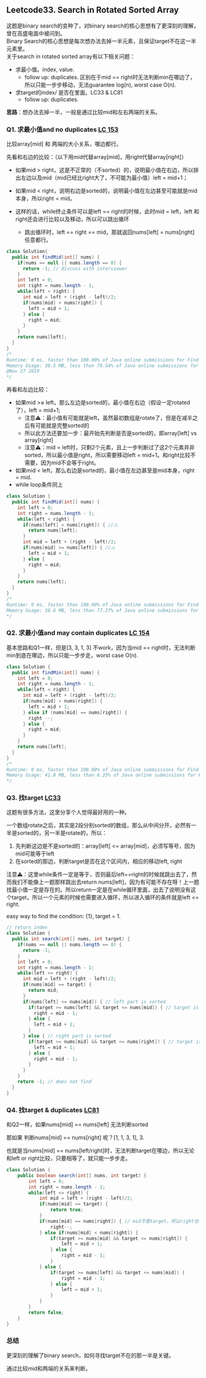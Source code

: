 ## Leetcode33. Search in Rotated Sorted Array
这题是binary search的变种了，对binary search的核心思想有了更深刻的理解，曾在高盛电面中被问到。  
Binary Search的核心思想是每次想办法去掉一半元素，且保证target不在这一半元素里。  
关于search in rotated sorted array有以下相关问题：  
- 求最小值。index, value. 
  - follow up: duplicates. 区别在于mid == right时无法判断min在哪边了，所以只能一步步移动，无法guarantee log(n), worst case O(n). 
- 求target的index/ 是否在里面。LC33 & LC81
  - follow up: duplicates. 

**思路**：想办法去掉一半，一般是通过比较mid和左右两端的关系。

### Q1. 求最小值and no duplicates [LC 153](https://leetcode.com/problems/find-minimum-in-rotated-sorted-array/)

比较array[mid] 和 两端的大小关系，哪边都行。

先看和右边的比较：（以下用mid代替array[mid]，用right代替array[right]）

- 如果mid > right，这是不正常的（不sorted）的，说明最小值在右边，所以排出左边以及mid（mid已经比right大了，不可能为最小值）left = mid+1；

- 如果mid < right，说明右边是sorted的，说明最小值在左边甚至可能就是mid本身，所以right = mid。
- 这样的话，while终止条件可以是left == right的时候，此时mid = left，left 和 right还会进行比较以及移动，所以可以跳出循环
  - 跳出循环时，left == right == mid，那就返回nums[left] = nums[right] 任意都行。

```java
class Solution{
  public int findMid(int[] nums) {
    if(nums == null || nums.length == 0) {
      return -1; // discuss with interviewer
    }
    int left = 0;
    int right = nums.length - 1;
    while(left < right) {
      int mid = left + (right - left)/2;
      if(nums[mid] > nums[right]) {
        left = mid + 1;
      } else {
        right = mid;
      }
    }
    return nums[left];
  }
}
/*
Runtime: 0 ms, faster than 100.00% of Java online submissions for Find Minimum in Rotated Sorted Array.
Memory Usage: 38.5 MB, less than 79.54% of Java online submissions for Find Minimum in Rotated Sorted Array.
@Nov 27 2019
*/
```

再看和左边比较：

- 如果mid >**=** left，那么左边是sorted的，最小值在右边（假设一定rotated了），left = mid+1;
  - 注意⚠️：最小值有可能就是left，虽然最初数组是rotate了，但是在减半之后有可能就是完整sorted的
  - 所以此方法还要加一步：最开始先判断是否是sorted的，即array[left] vs array[right]
  - 注意⚠️：mid = left时，只剩2个元素，且上一步判断过了这2个元素并非sorted，所以最小值是right，所以需要移动left = mid+1。和right比较不需要，因为mid不会等于right。
- 如果mid < left，那么右边是sorted的，最小值在左边甚至是mid本身，right = mid. 
- while loop条件同上

```java
class Solution {
  public int findMid(int[] nums) {
    int left = 0;
    int right = nums.length - 1;
    while(left < right) {
      if(nums[left] < nums[right]) { //⚠️
        return nums[left];
      }
      int mid = left + (right - left)/2;
      if(nums[mid] >= nums[left]) { //⚠️
        left = mid + 1;
      } else {
        right = mid;
      }
    }
    return nums[left];
  }
}
/*
Runtime: 0 ms, faster than 100.00% of Java online submissions for Find Minimum in Rotated Sorted Array.
Memory Usage: 38.6 MB, less than 77.27% of Java online submissions for Find Minimum in Rotated Sorted Array.
*/
```

### Q2. 求最小值and may contain duplicates [LC 154](https://leetcode.com/problems/find-minimum-in-rotated-sorted-array-ii/)

基本思路和Q1一样，但是[3, 3, 1, 3] 不work，因为当mid == right时，无法判断min到底在哪边，所以只能一步步走，worst case O(n).

```java
class Solution {
  public int findMin(int[] nums) {
    int left = 0;
    int right = nums.length - 1;
    while(left < right) {
      int mid = left + (right - left)/2;
      if(nums[mid] > nums[right]) {
        left = mid + 1;
      } else if (nums[mid] == nums[right]) {
        right --;
      } else {
        right = mid;
      }
    }
    return nums[left];
  }
}
/*
Runtime: 0 ms, faster than 100.00% of Java online submissions for Find Minimum in Rotated Sorted Array II.
Memory Usage: 41.8 MB, less than 6.25% of Java online submissions for Find Minimum in Rotated Sorted Array II.
*/
```

### Q3. 找target [LC33](https://leetcode.com/problems/search-in-rotated-sorted-array/)

这题有很多方法，这里分享个人觉得最好用的一种。

一个数组rotate之后，其实是2段分别sorted的数组，那么从中间分开，必然有一半是sorted的，另一半是rotate的，所以：

1. 先判断这边是不是sorted的：array[left] <= array[mid]，必须写等号，因为mid可能等于left
2. 在sorted的那边，判断target是否在这个区间内，相应的移动left, right

注意⚠️：这里while条件一定是等于，否则最后left==right的时候就跳出去了，然而我们不能像上一题那样跳出去return nums[left]，因为有可能不存在呀！上一题找最小值一定是存在的。所以return一定是在while循环里面，出去了说明没有这个target，所以一个元素的时候也需要进入循环，所以进入循环的条件就是left <= right. 

easy way to find the condition: {1}, target = 1. 

```java
// return index
class Solution {
  public int search(int[] nums, int target) {
    if(nums == null || nums.length == 0) {
      return -1;
    }
    int left = 0;
    int right = nums.length - 1;
    while(left <= right) { 
      int mid = left + (right - left)/2;
      if(nums[mid] == target) {
        return mid;
      }
      if(nums[left] <= nums[mid]) { // left part is sorted
        if(target >= nums[left] && target <= nums[mid]) { // target is in the left part
          right = mid - 1;
        } else {
          left = mid + 1;
        }
      } else { // right part is sorted
        if(target >= nums[mid] && target <= nums[right]) { // target is in the right part
          left = mid + 1;
        } else {
          right = mid - 1;
        }
      }
    }
    return -1; // does not find
  }
}
```

### Q4. 找target & duplicates [LC81](https://leetcode.com/problems/search-in-rotated-sorted-array-ii/)

和Q2一样，如果nums[mid] == nums[left] 无法判断sorted

那如果 判断nums[mid] == nums[right] 呢？[1, 1, 3, 1], 3. 

也就是当nums[mid] == nums[left/right]时，无法判断target在哪边，所以无论和left or right比较，只要相等了，就只能一步步走。

```java
class Solution {
    public boolean search(int[] nums, int target) {
        int left = 0;
        int right = nums.length - 1;
        while(left <= right) {
            int mid = left + (right - left)/2;
            if(nums[mid] == target) {
                return true;
            }
            if(nums[mid] == nums[right]) { // mid不是target，所以right也不是
                right--;
            } else if(nums[mid] < nums[right]) {
                if(target >= nums[mid] && target <= nums[right]) {
                    left = mid + 1;
                } else {
                    right = mid - 1;
                }
            } else {
                if(target >= nums[left] && target <= nums[mid]) {
                    right = mid - 1;
                } else {
                    left = mid + 1;
                }
            }
        }
        return false;
    }
}
```

### 总结

更深刻的理解了binary search，如何寻找target不在的那一半是关键。

通过比较mid和两端的关系来判断。

